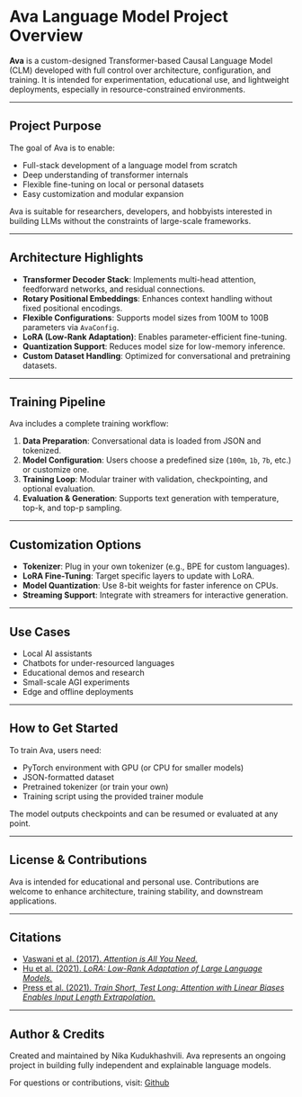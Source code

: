 # Ava Language Model Project Overview

**Ava** is a custom-designed Transformer-based Causal Language Model (CLM) developed with full control over architecture, configuration, and training. It is intended for experimentation, educational use, and lightweight deployments, especially in resource-constrained environments.

---

## Project Purpose

The goal of Ava is to enable:

- Full-stack development of a language model from scratch
- Deep understanding of transformer internals
- Flexible fine-tuning on local or personal datasets
- Easy customization and modular expansion

Ava is suitable for researchers, developers, and hobbyists interested in building LLMs without the constraints of large-scale frameworks.

---

## Architecture Highlights

- **Transformer Decoder Stack**: Implements multi-head attention, feedforward networks, and residual connections.
- **Rotary Positional Embeddings**: Enhances context handling without fixed positional encodings.
- **Flexible Configurations**: Supports model sizes from 100M to 100B parameters via `AvaConfig`.
- **LoRA (Low-Rank Adaptation)**: Enables parameter-efficient fine-tuning.
- **Quantization Support**: Reduces model size for low-memory inference.
- **Custom Dataset Handling**: Optimized for conversational and pretraining datasets.

---

## Training Pipeline

Ava includes a complete training workflow:

1. **Data Preparation**: Conversational data is loaded from JSON and tokenized.
2. **Model Configuration**: Users choose a predefined size (`100m`, `1b`, `7b`, etc.) or customize one.
3. **Training Loop**: Modular trainer with validation, checkpointing, and optional evaluation.
4. **Evaluation & Generation**: Supports text generation with temperature, top-k, and top-p sampling.

---

## Customization Options

- **Tokenizer**: Plug in your own tokenizer (e.g., BPE for custom languages).
- **LoRA Fine-Tuning**: Target specific layers to update with LoRA.
- **Model Quantization**: Use 8-bit weights for faster inference on CPUs.
- **Streaming Support**: Integrate with streamers for interactive generation.

---

## Use Cases

- Local AI assistants
- Chatbots for under-resourced languages
- Educational demos and research
- Small-scale AGI experiments
- Edge and offline deployments

---

## How to Get Started

To train Ava, users need:

- PyTorch environment with GPU (or CPU for smaller models)
- JSON-formatted dataset
- Pretrained tokenizer (or train your own)
- Training script using the provided trainer module

The model outputs checkpoints and can be resumed or evaluated at any point.

---

## License & Contributions

Ava is intended for educational and personal use. Contributions are welcome to enhance architecture, training stability, and downstream applications.

---

## Citations

- [Vaswani et al. (2017). *Attention is All You Need.*](https://arxiv.org/abs/1706.03762)
- [Hu et al. (2021). *LoRA: Low-Rank Adaptation of Large Language Models.*](https://arxiv.org/abs/2106.09685)
- [Press et al. (2021). *Train Short, Test Long: Attention with Linear Biases Enables Input Length Extrapolation.*](https://arxiv.org/abs/2108.12409)

---

## Author & Credits

Created and maintained by Nika Kudukhashvili. Ava represents an ongoing project in building fully independent and explainable language models.

For questions or contributions, visit: [Github](https://github.com/Kuduxaaa)
